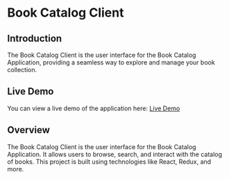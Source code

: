 # Book Catalog Client

## Introduction

The Book Catalog Client is the user interface for the Book Catalog Application, providing a seamless way to explore and manage your book collection.

## Live Demo

You can view a live demo of the application here: [Live Demo](https://superb-tarsier-7c3ae2.netlify.app/)

## Overview

The Book Catalog Client is the user interface for the Book Catalog Application. It allows users to browse, search, and interact with the catalog of books. This project is built using technologies like React, Redux, and more.
